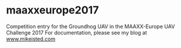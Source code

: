 # maaxxeurope2017
Competition entry for the Groundhog UAV in the MAAXX-Europe UAV Challenge 2017
For documentation, please see my blog at www.mikeisted.com
